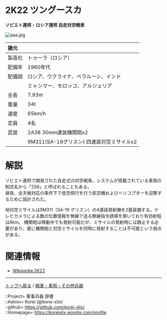 # 2K22 ツングースカ
**ソビエト連邦・ロシア連邦 自走対空戦車**

![aaa.jpg](https://bn02pap001files.storage.live.com/y4mvL9ZSN02-sKdxGKOgUzOwU5iIoMnoXeOvsj-asGxzrIv_6xQ1hDAZkFL34vtOZVmSnExIGG5xwgCrJF1sbI2MWhnsJvvPtAqcaG_NcTREIxQ3C8KO7sXaMBhvzv_9NJhtEMi383hlg0GT0fFPBr1G0LPHCLonJms5ktq8S2my6HEI-Q2rvv7tlXlJ6tqIvgN?width=640&height=427&cropmode=none)  
  


|諸元  |  |
|:--|:--|
|製造社  |トゥーラ（ロシア）  |
|配備年  |1960年代  |
|配備国  |ロシア、ウクライナ、ベラルーシ、インド  |
|        |ミャンマー、モロッコ、アルジェリア  |
|全長    |7.93m  |
|重量    |34t  |
|速度    |65km/h  |
|定員    |4名  |
|武装    |2A38 30mm連装機関砲x2  |
|        |9M311(SA-19グリスン) 四連装対空ミサイルx2  |


# 解説
ソビエト連邦で開発された自走式の対空戦車。システムが搭載されている車両の制式名から「2S6」と呼ばれることもある。  
昼夜、全天候対応の条件下で低空飛行を行う航空機およびヘリコプターを迎撃するために設計された。  
  
地対空ミサイルは9M311（SA-19 グリスン）の4連装発射機を2基装備する。テレビカメラによる敵の位置情報を無線で送る無線指令誘導を用いており有効射程は8km。
機関砲は移動中でも発射可能だが、ミサイルの発射時には静止する必要があり、更に機関砲と対空ミサイルを同時に発射することは不可能という弱点がある。  



# 関連情報
* [Wikipedia:2K22](https://ja.wikipedia.org/wiki/2K22)


***
[トップへ戻る](/readme.md) / [戦車・車両・その他兵器](/ground/readme.md)  
  
::Project= 軍事兵器 辞書  
::Admin= Korei (@korei-xlix)  
::github= https://github.com/korei-xlix/  
::Homepage= https://koreixlix.wixsite.com/profile  
